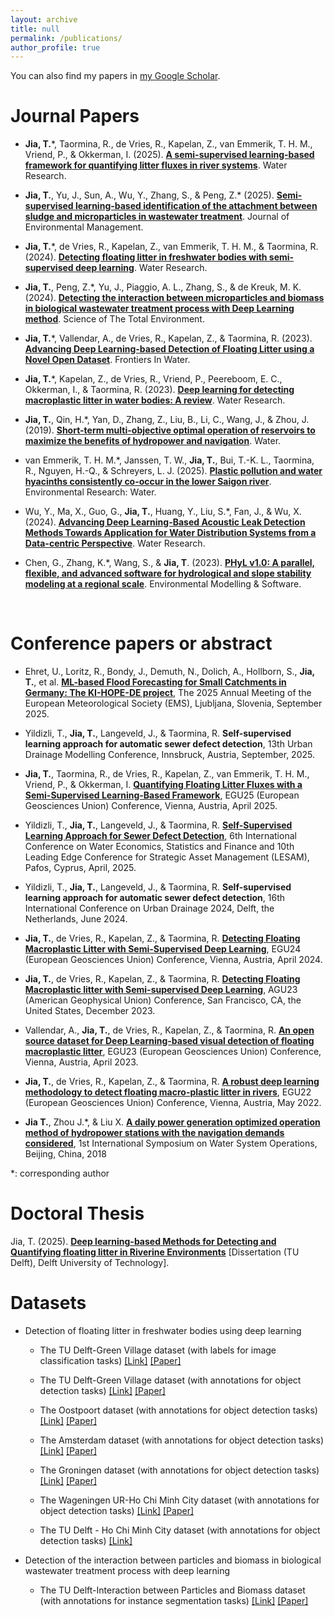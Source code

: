 ```yaml
---
layout: archive
title: null
permalink: /publications/
author_profile: true
---
```


You can also find my papers in [my Google Scholar](https://scholar.google.com.hk/citations?user=3L04RecAAAAJ&hl=zh-CN). <br>

# Journal Papers
<!-- ## 2020 -->
* **Jia, T.***, Taormina, R., de Vries, R., Kapelan, Z., van Emmerik, T. H. M., Vriend, P., & Okkerman, I. (2025). [**A semi-supervised learning-based framework for quantifying litter fluxes in river systems**](https://doi.org/10.1016/j.watres.2025.124833). Water Research. <br>


* **Jia, T.**, Yu, J., Sun, A., Wu, Y., Zhang, S., & Peng, Z.* (2025).  [**Semi-supervised learning-based identification of the attachment between sludge and microparticles in wastewater treatment**](https://doi.org/10.1016/j.jenvman.2025.124268). Journal of Environmental Management. <br>

* **Jia, T.***, de Vries, R., Kapelan, Z., van Emmerik, T. H. M., & Taormina, R. (2024).  [**Detecting floating litter in freshwater bodies with semi-supervised deep learning**](https://doi.org/10.1016/j.watres.2024.122405). Water Research. <br>

* **Jia, T.**, Peng, Z.*, Yu, J., Piaggio, A. L., Zhang, S., & de Kreuk, M. K. (2024).  [**Detecting the interaction between microparticles and biomass in biological wastewater treatment process with Deep Learning method**](https://doi.org/10.1016/j.scitotenv.2024.175813). Science of The Total Environment. <br>

* **Jia, T.***, Vallendar, A., de Vries, R., Kapelan, Z., & Taormina, R. (2023). [**Advancing Deep Learning-based Detection of Floating Litter using a Novel Open Dataset**](https://doi.org/10.3389/frwa.2023.1298465). Frontiers In Water. <br>

* **Jia, T.***, Kapelan, Z., de Vries, R., Vriend, P., Peereboom, E. C., Okkerman, I., & Taormina, R. (2023). [**Deep learning for detecting macroplastic litter in water bodies: A review**](https://doi.org/10.1016/j.watres.2023.119632). Water Research. <br>

* **Jia, T.**, Qin, H.*, Yan, D., Zhang, Z., Liu, B., Li, C., Wang, J., & Zhou, J. (2019). [**Short-term multi-objective optimal operation of reservoirs to maximize the benefits of hydropower and navigation**](https://www.mdpi.com/2073-4441/11/6/1272). Water. <br>

* van Emmerik, T. H. M.*, Janssen, T. W., **Jia, T.**, Bui, T.-K. L., Taormina, R., Nguyen, H.-Q., & Schreyers, L. J. (2025).  [**Plastic pollution and water hyacinths consistently co-occur in the lower Saigon river**](https://doi.org/10.1088/3033-4942/ae10d7). Environmental Research: Water. <br>

* Wu, Y., Ma, X., Guo, G., **Jia, T.**, Huang, Y., Liu, S.*, Fan, J., & Wu, X. (2024).  [**Advancing Deep Learning-Based Acoustic Leak Detection Methods Towards Application for Water Distribution Systems from a Data-centric Perspective**](https://doi.org/10.1016/j.watres.2024.121999). Water Research. <br>

* Chen, G., Zhang, K.*, Wang, S., & **Jia, T**. (2023). [**PHyL v1.0: A parallel, flexible, and advanced software for hydrological and slope stability modeling at a regional scale**](https://doi.org/10.1016/j.envsoft.2023.105882). Environmental Modelling & Software. <br>


<br>

# Conference papers or abstract
* Ehret, U., Loritz, R., Bondy, J., Demuth, N., Dolich, A., Hollborn, S., **Jia, T.**, et al. [**ML-based Flood Forecasting for Small Catchments in Germany: The KI-HOPE-DE project**](https://meetingorganizer.copernicus.org/EMS2025/EMS2025-686.html), The 2025 Annual Meeting of the European Meteorological Society (EMS), Ljubljana, Slovenia, September 2025. <br>

* Yildizli, T., **Jia, T.**, Langeveld, J., & Taormina, R. **Self-supervised learning approach for automatic sewer defect detection**, 13th Urban Drainage Modelling Conference, Innsbruck, Austria, September, 2025. <br>

* **Jia, T.**, Taormina, R., de Vries, R., Kapelan, Z., van Emmerik, T. H. M., Vriend, P., & Okkerman, I. [**Quantifying Floating Litter Fluxes with a Semi-Supervised Learning-Based Framework**](https://meetingorganizer.copernicus.org/EGU25/EGU25-12591.html), EGU25 (European Geosciences Union) Conference, Vienna, Austria, April 2025. <br>

* Yildizli, T., **Jia, T.**, Langeveld, J., & Taormina, R. [**Self-Supervised Learning Approach for Sewer Defect Detection**](https://easychair.org/smart-program/IWACyprus2025/2025-04-30.html#talk:277234), 6th International Conference on Water Economics, Statistics and Finance and 10th Leading Edge Conference for Strategic Asset Management (LESAM), Pafos, Cyprus, April, 2025. <br>

* Yildizli, T., **Jia, T.**, Langeveld, J., & Taormina, R. **Self-supervised learning approach for automatic sewer defect detection**, 16th International Conference on Urban Drainage 2024, Delft, the Netherlands, June 2024. <br>

* **Jia, T.**, de Vries, R., Kapelan, Z., & Taormina, R. [**Detecting Floating Macroplastic Litter with Semi-Supervised Deep Learning**](https://doi.org/10.5194/egusphere-egu24-9691), EGU24 (European Geosciences Union) Conference, Vienna, Austria, April 2024. <br>

* **Jia, T.**, de Vries, R., Kapelan, Z., & Taormina, R. [**Detecting Floating Macroplastic litter with Semi-supervised Deep Learning**](https://agu.confex.com/agu/fm23/meetingapp.cgi/Paper/1260833), AGU23 (American Geophysical Union) Conference, San Francisco, CA, the United States, December 2023. <br>

* Vallendar, A., **Jia, T.**, de Vries, R., Kapelan, Z., & Taormina, R. [**An open source dataset for Deep Learning-based visual detection of floating macroplastic litter**](https://doi.org/10.5194/egusphere-egu23-12092), EGU23 (European Geosciences Union) Conference, Vienna, Austria, April 2023. <br>

* **Jia, T.**, de Vries, R., Kapelan, Z., & Taormina, R. [**A robust deep learning methodology to detect floating macro-plastic litter in rivers**](https://doi.org/10.5194/egusphere-egu22-7423), EGU22 (European Geosciences Union) Conference, Vienna, Austria, May 2022. <br>

* **Jia T.**, Zhou J.*, & Liu X. [**A daily power generation optimized operation method of hydropower stations with the navigation demands considered**](https://doi.org/10.1051/matecconf/201824601065), 1st International Symposium on Water System Operations, Beijing, China, 2018 <br>

*: corresponding author

# Doctoral Thesis
Jia, T. (2025). [**Deep learning-based Methods for Detecting and Quantifying floating litter in Riverine Environments**](https://doi.org/10.4233/uuid:46d1a28c-eb01-4f63-aa33-1bd8d866e52e) [Dissertation (TU Delft), Delft University of Technology].

# Datasets
- Detection of floating litter in freshwater bodies using deep learning
  - The TU Delft-Green Village dataset (with labels for image classification tasks) [[Link]](https://doi.org/10.5281/zenodo.7636124) [[Paper]](https://doi.org/10.3389/frwa.2023.1298465)
  
  - The TU Delft-Green Village dataset (with annotations for object detection tasks) [[Link]](https://doi.org/10.5281/zenodo.13730228) [[Paper]](https://doi.org/10.1016/j.watres.2024.122405)

  - The Oostpoort dataset (with annotations for object detection tasks) [[Link]](https://doi.org/10.5281/zenodo.13730298) [[Paper]](https://doi.org/10.1016/j.watres.2024.122405)

  - The Amsterdam dataset (with annotations for object detection tasks) [[Link]](https://doi.org/10.5281/zenodo.13730370) [[Paper]](https://doi.org/10.1016/j.watres.2024.122405)

  - The Groningen dataset (with annotations for object detection tasks) [[Link]](https://doi.org/10.5281/zenodo.13730384) [[Paper]](https://doi.org/10.1016/j.watres.2024.122405)

  - The Wageningen UR-Ho Chi Minh City dataset (with annotations for object detection tasks) [[Link]](https://doi.org/10.4121/78bb4822-7b70-4632-887a-7cacd344024e) [[Paper]](https://doi.org/10.1088/3033-4942/ae10d7)

  - The TU Delft - Ho Chi Minh City dataset (with annotations for object detection tasks) [[Link]](https://doi.org/10.5281/zenodo.17387612)


- Detection of the interaction between particles and biomass in biological wastewater treatment process with deep learning
  - The TU Delft-Interaction between Particles and Biomass dataset (with annotations for instance segmentation tasks) [[Link]](https://doi.org/10.5281/zenodo.13374998) [[Paper]](https://doi.org/10.1016/j.scitotenv.2024.175813)



<!-- # Presentations -->

